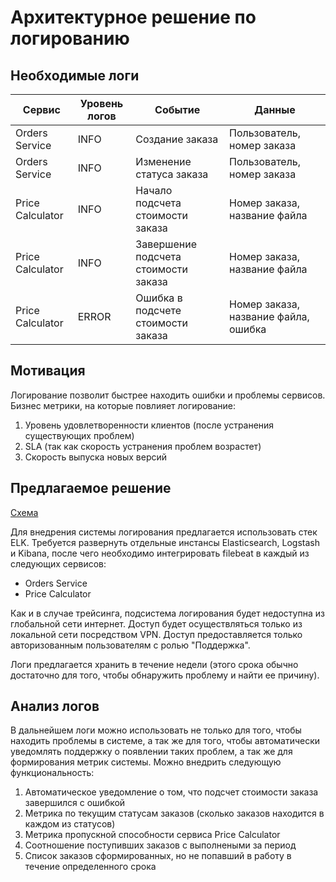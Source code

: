 # Архитектурное решение по логированию

## Необходимые логи

| Сервис | Уровень логов | Событие | Данные |
| ------ | ------------- | ------- | ------ |
| Orders Service | INFO | Создание заказа | Пользователь, номер заказа |
| Orders Service | INFO | Изменение статуса заказа | Пользователь, номер заказа |
| Price Calculator | INFO | Начало подсчета стоимости заказа | Номер заказа, название файла |
| Price Calculator | INFO | Завершение подсчета стоимости заказа | Номер заказа, название файла |
| Price Calculator | ERROR | Ошибка в подсчете стоимости заказа | Номер заказа, название файла, ошибка |

## Мотивация

Логирование позволит быстрее находить ошибки и проблемы сервисов. Бизнес метрики, на которые повлияет логирование:

1. Уровень удовлетворенности клиентов (после устранения существующих проблем)
2. SLA (так как скорость устранения проблем возрастет)
3. Скорость выпуска новых версий

## Предлагаемое решение

[Схема](./jewerly_c4_model_with_logging.drawio)

Для внедрения системы логирования предлагается использовать стек ELK. Требуется развернуть отдельные инстансы Elasticsearch, Logstash и Kibana, после чего необходимо интегрировать filebeat в каждый из следующих сервисов:

- Orders Service
- Price Calculator

Как и в случае трейсинга, подсистема логирования будет недоступна из глобальной сети интернет. Доступ будет осуществляться только из локальной сети посредством VPN. Доступ предоставляется только авторизованным пользователям с ролью "Поддержка".

Логи предлагается хранить в течение недели (этого срока обычно достаточно для того, чтобы обнаружить проблему и найти ее причину).

## Анализ логов

В дальнейшем логи можно использовать не только для того, чтобы находить проблемы в системе, а так же для того, чтобы автоматически уведомлять поддержку о появлении таких проблем, а так же для формирования метрик системы. Можно внедрить следующую функциональность:

1. Автоматическое уведомление о том, что подсчет стоимости заказа завершился с ошибкой
2. Метрика по текущим статусам заказов (сколько заказов находится в каждом из статусов)
3. Метрика пропускной способности сервиса Price Calculator
4. Соотношение поступивших заказов с выполнеными за период
5. Список заказов сформированных, но не попавший в работу в течение определенного срока
